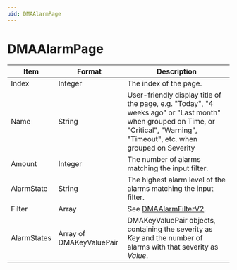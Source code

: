 ```yaml
---
uid: DMAAlarmPage
---
```


# DMAAlarmPage

| Item | Format | Description |
|--|--|--|
| Index | Integer | The index of the page. |
| Name | String | User-friendly display title of the page, e.g. "Today", "4 weeks ago" or "Last month" when grouped on Time, or "Critical", "Warning", "Timeout", etc. when grouped on Severity |
| Amount | Integer | The number of alarms matching the input filter. |
| AlarmState | String | The highest alarm level of the alarms matching the input filter. |
| Filter | Array | See [DMAAlarmFilterV2](xref:DMAAlarmFilterV2). |
| AlarmStates | Array of DMAKeyValuePair | DMAKeyValuePair objects, containing the severity as *Key* and the number of alarms with that severity as *Value*. |
